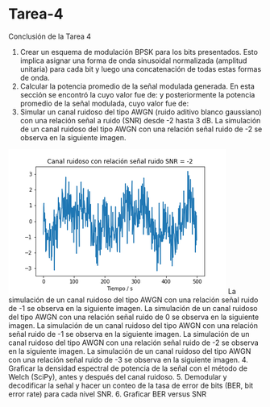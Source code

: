 # Tarea-4
Conclusión de la Tarea 4
1. Crear un esquema de modulación BPSK para los bits presentados. Esto implica asignar una forma de onda sinusoidal normalizada (amplitud unitaria) para cada bit y luego una concatenación de todas estas formas de onda.
2. Calcular la potencia promedio de la señal modulada generada.
En esta sección se encontró la cuyo valor fue de:
y posteriormente la potencia promedio de la señal modulada, cuyo valor fue de:
3. Simular un canal ruidoso del tipo AWGN (ruido aditivo blanco gaussiano) con una relación señal a ruido (SNR) desde -2 hasta 3 dB.
La simulación de un canal ruidoso del tipo AWGN con una relación señal ruido de -2 se observa en la siguiente imagen.
<img src="https://github.com/Pamela2345/Tarea-4/blob/master/SNR%3D-2.png">
La simulación de un canal ruidoso del tipo AWGN con una relación señal ruido de -1 se observa en la siguiente imagen.
La simulación de un canal ruidoso del tipo AWGN con una relación señal ruido de 0 se observa en la siguiente imagen.
La simulación de un canal ruidoso del tipo AWGN con una relación señal ruido de -1 se observa en la siguiente imagen.
La simulación de un canal ruidoso del tipo AWGN con una relación señal ruido de -2 se observa en la siguiente imagen.
La simulación de un canal ruidoso del tipo AWGN con una relación señal ruido de -3 se observa en la siguiente imagen.
4. Graficar la densidad espectral de potencia de la señal con el método de Welch (SciPy), antes y después del canal ruidoso.
5. Demodular y decodificar la señal y hacer un conteo de la tasa de error de bits (BER, bit error rate) para cada nivel SNR.
6. Graficar BER versus SNR
